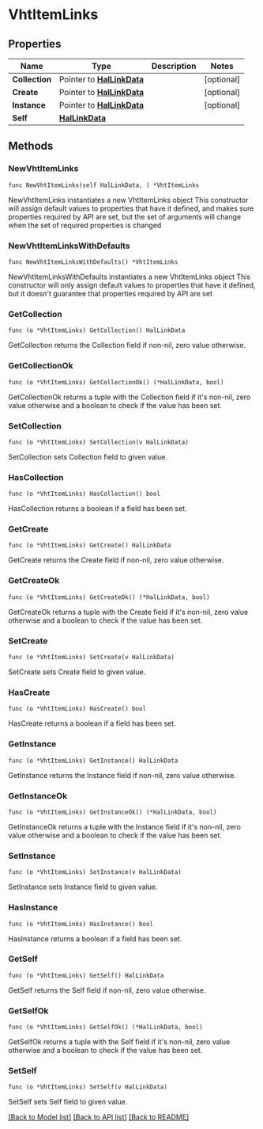 <!--
Copyright (C) 2020-2024 Arm Limited or its affiliates and Contributors. All rights reserved.
SPDX-License-Identifier: Apache-2.0
-->
# VhtItemLinks

## Properties

Name | Type | Description | Notes
------------ | ------------- | ------------- | -------------
**Collection** | Pointer to [**HalLinkData**](HalLinkData.md) |  | [optional] 
**Create** | Pointer to [**HalLinkData**](HalLinkData.md) |  | [optional] 
**Instance** | Pointer to [**HalLinkData**](HalLinkData.md) |  | [optional] 
**Self** | [**HalLinkData**](HalLinkData.md) |  | 

## Methods

### NewVhtItemLinks

`func NewVhtItemLinks(self HalLinkData, ) *VhtItemLinks`

NewVhtItemLinks instantiates a new VhtItemLinks object
This constructor will assign default values to properties that have it defined,
and makes sure properties required by API are set, but the set of arguments
will change when the set of required properties is changed

### NewVhtItemLinksWithDefaults

`func NewVhtItemLinksWithDefaults() *VhtItemLinks`

NewVhtItemLinksWithDefaults instantiates a new VhtItemLinks object
This constructor will only assign default values to properties that have it defined,
but it doesn't guarantee that properties required by API are set

### GetCollection

`func (o *VhtItemLinks) GetCollection() HalLinkData`

GetCollection returns the Collection field if non-nil, zero value otherwise.

### GetCollectionOk

`func (o *VhtItemLinks) GetCollectionOk() (*HalLinkData, bool)`

GetCollectionOk returns a tuple with the Collection field if it's non-nil, zero value otherwise
and a boolean to check if the value has been set.

### SetCollection

`func (o *VhtItemLinks) SetCollection(v HalLinkData)`

SetCollection sets Collection field to given value.

### HasCollection

`func (o *VhtItemLinks) HasCollection() bool`

HasCollection returns a boolean if a field has been set.

### GetCreate

`func (o *VhtItemLinks) GetCreate() HalLinkData`

GetCreate returns the Create field if non-nil, zero value otherwise.

### GetCreateOk

`func (o *VhtItemLinks) GetCreateOk() (*HalLinkData, bool)`

GetCreateOk returns a tuple with the Create field if it's non-nil, zero value otherwise
and a boolean to check if the value has been set.

### SetCreate

`func (o *VhtItemLinks) SetCreate(v HalLinkData)`

SetCreate sets Create field to given value.

### HasCreate

`func (o *VhtItemLinks) HasCreate() bool`

HasCreate returns a boolean if a field has been set.

### GetInstance

`func (o *VhtItemLinks) GetInstance() HalLinkData`

GetInstance returns the Instance field if non-nil, zero value otherwise.

### GetInstanceOk

`func (o *VhtItemLinks) GetInstanceOk() (*HalLinkData, bool)`

GetInstanceOk returns a tuple with the Instance field if it's non-nil, zero value otherwise
and a boolean to check if the value has been set.

### SetInstance

`func (o *VhtItemLinks) SetInstance(v HalLinkData)`

SetInstance sets Instance field to given value.

### HasInstance

`func (o *VhtItemLinks) HasInstance() bool`

HasInstance returns a boolean if a field has been set.

### GetSelf

`func (o *VhtItemLinks) GetSelf() HalLinkData`

GetSelf returns the Self field if non-nil, zero value otherwise.

### GetSelfOk

`func (o *VhtItemLinks) GetSelfOk() (*HalLinkData, bool)`

GetSelfOk returns a tuple with the Self field if it's non-nil, zero value otherwise
and a boolean to check if the value has been set.

### SetSelf

`func (o *VhtItemLinks) SetSelf(v HalLinkData)`

SetSelf sets Self field to given value.



[[Back to Model list]](../README.md#documentation-for-models) [[Back to API list]](../README.md#documentation-for-api-endpoints) [[Back to README]](../README.md)



